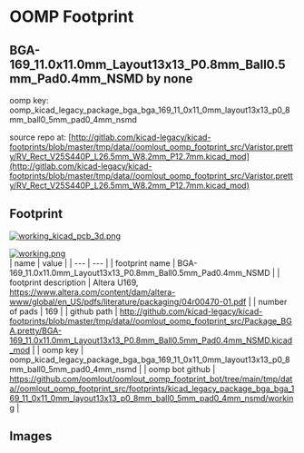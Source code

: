 # OOMP Footprint  
## BGA-169_11.0x11.0mm_Layout13x13_P0.8mm_Ball0.5mm_Pad0.4mm_NSMD  by none  
  
oomp key: oomp_kicad_legacy_package_bga_bga_169_11_0x11_0mm_layout13x13_p0_8mm_ball0_5mm_pad0_4mm_nsmd  
  
source repo at: [http://gitlab.com/kicad-legacy/kicad-footprints/blob/master/tmp/data//oomlout_oomp_footprint_src/Varistor.pretty/RV_Rect_V25S440P_L26.5mm_W8.2mm_P12.7mm.kicad_mod](http://gitlab.com/kicad-legacy/kicad-footprints/blob/master/tmp/data//oomlout_oomp_footprint_src/Varistor.pretty/RV_Rect_V25S440P_L26.5mm_W8.2mm_P12.7mm.kicad_mod)  
## Footprint  
  
[![working_kicad_pcb_3d.png](working_kicad_pcb_3d_600.png)](working_kicad_pcb_3d.png)  
  
[![working.png](working_600.png)](working.png)  
| name | value | 
| --- | --- | 
| footprint name | BGA-169_11.0x11.0mm_Layout13x13_P0.8mm_Ball0.5mm_Pad0.4mm_NSMD | 
| footprint description | Altera U169, https://www.altera.com/content/dam/altera-www/global/en_US/pdfs/literature/packaging/04r00470-01.pdf | 
| number of pads | 169 | 
| github path | http://github.com/kicad-legacy/kicad-footprints/blob/master/tmp/data//oomlout_oomp_footprint_src/Package_BGA.pretty/BGA-169_11.0x11.0mm_Layout13x13_P0.8mm_Ball0.5mm_Pad0.4mm_NSMD.kicad_mod | 
| oomp key | oomp_kicad_legacy_package_bga_bga_169_11_0x11_0mm_layout13x13_p0_8mm_ball0_5mm_pad0_4mm_nsmd | 
| oomp bot github | https://github.com/oomlout/oomlout_oomp_footprint_bot/tree/main/tmp/data//oomlout_oomp_footprint_src/footprints/kicad_legacy_package_bga_bga_169_11_0x11_0mm_layout13x13_p0_8mm_ball0_5mm_pad0_4mm_nsmd/working | 
## Images  
